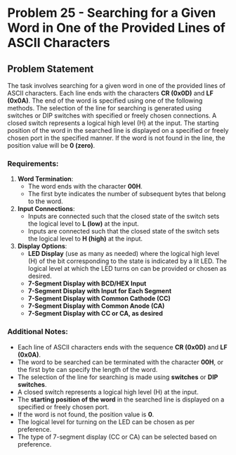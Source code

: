 # Problem 25 - Searching for a Given Word in One of the Provided Lines of ASCII Characters

## Problem Statement

The task involves searching for a given word in one of the provided lines of ASCII characters. Each line ends with the characters **CR (0x0D)** and **LF (0x0A)**. The end of the word is specified using one of the following methods. The selection of the line for searching is generated using switches or DIP switches with specified or freely chosen connections. A closed switch represents a logical high level (H) at the input. The starting position of the word in the searched line is displayed on a specified or freely chosen port in the specified manner. If the word is not found in the line, the position value will be **0 (zero)**.

### Requirements:
1. **Word Termination**:
   - The word ends with the character **00H**.
   - The first byte indicates the number of subsequent bytes that belong to the word.
2. **Input Connections**:
   - Inputs are connected such that the closed state of the switch sets the logical level to **L (low)** at the input.
   - Inputs are connected such that the closed state of the switch sets the logical level to **H (high)** at the input.
3. **Display Options**:
   - **LED Display** (use as many as needed) where the logical high level (H) of the bit corresponding to the state is indicated by a lit LED. The logical level at which the LED turns on can be provided or chosen as desired.
   - **7-Segment Display with BCD/HEX Input**
   - **7-Segment Display with Input for Each Segment**
   - **7-Segment Display with Common Cathode (CC)**
   - **7-Segment Display with Common Anode (CA)**
   - **7-Segment Display with CC or CA, as desired**

### Additional Notes:
- Each line of ASCII characters ends with the sequence **CR (0x0D)** and **LF (0x0A)**.
- The word to be searched can be terminated with the character **00H**, or the first byte can specify the length of the word.
- The selection of the line for searching is made using **switches** or **DIP switches**.
- A closed switch represents a logical high level (H) at the input.
- The **starting position of the word** in the searched line is displayed on a specified or freely chosen port.
- If the word is not found, the position value is **0**.
- The logical level for turning on the LED can be chosen as per preference.
- The type of 7-segment display (CC or CA) can be selected based on preference.

